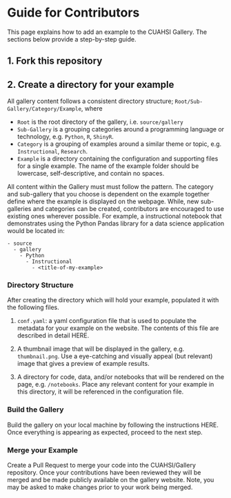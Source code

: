 # Guide for Contributors

This page explains how to add an example to the CUAHSI Gallery. The sections
below provide a step-by-step guide.

## 1. Fork this repository

## 2. Create a directory for your example

All gallery content follows a consistent directory structure;
`Root/Sub-Gallery/Category/Example`, where

- `Root` is the root directory of the gallery, i.e. `source/gallery`
- `Sub-Gallery` is a grouping categories around a programming language or
  technology, e.g. `Python`, `R`, `ShinyR`.
- `Category` is a grouping of examples around a similar theme or topic, e.g.
  `Instructional`, `Research`.
- `Example` is a directory containing the configuration and supporting files
  for a single example. The name of the example folder should be lowercase,
  self-descriptive, and contain no spaces.

All content within the Gallery must must follow the pattern. The category and
sub-gallery that you choose is dependent on the example together define where
the example is displayed on the webpage. While, new sub-galleries and
categories can be created, contributors are encouraged to use existing ones
wherever possible. For example, a instructional notebook that demonstrates
using the Python Pandas library for a data science application would be located
in:

``` text
- source
  - gallery
    - Python
      - Instructional
        - <title-of-my-example>
```

### Directory Structure

After creating the directory which will hold your example, populated it with
the following files.

1. `conf.yaml`: a yaml configuration file that is used to populate the metadata
   for your example on the website. The contents of this file are described in
   detail HERE.

2. A thumbnail image that will be displayed in the gallery, e.g.
   `thumbnail.png`. Use a eye-catching and visually appeal (but relevant) image
   that gives a preview of example results.

3. A directory for code, data, and/or notebooks that will be rendered on the
   page, e.g. `/notebooks`. Place any relevant content for your example in this
   directory, it will be referenced in the configuration file.

### Build the Gallery

Build the gallery on your local machine by following the instructions HERE.
Once everything is appearing as expected, proceed to the next step.

### Merge your Example

Create a Pull Request to merge your code into the CUAHSI/Gallery repository.
Once your contributions have been reviewed they will be merged and be made
publicly available on the gallery website. Note, you may be asked to make
changes prior to your work being merged.

